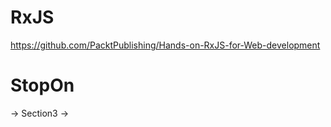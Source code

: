 # RxJS

https://github.com/PacktPublishing/Hands-on-RxJS-for-Web-development

# StopOn

 -> Section3 ->